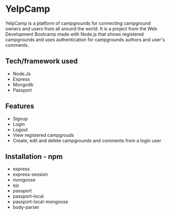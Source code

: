 # YelpCamp
YelpCamp is a platform of campgrounds for connecting campground owners and users from all around the world. It is a project  from the Web Development Bootcamp made with Node.js  that shows registered campgrounds and uses authentication for campgrounds authors and user's comments.

## Tech/framework used
* Node.Js
* Express
* Mongodb
* Passport

## Features
* Signup
* Login
* Logout
* View registered campgrouds
* Create, edit and delete campgrounds and comments from a login user

## Installation - npm
* express
* express-session
* mongoose
* ejs
* passport
* passport-local
* passport-local-mongoose
* body-parser

  

